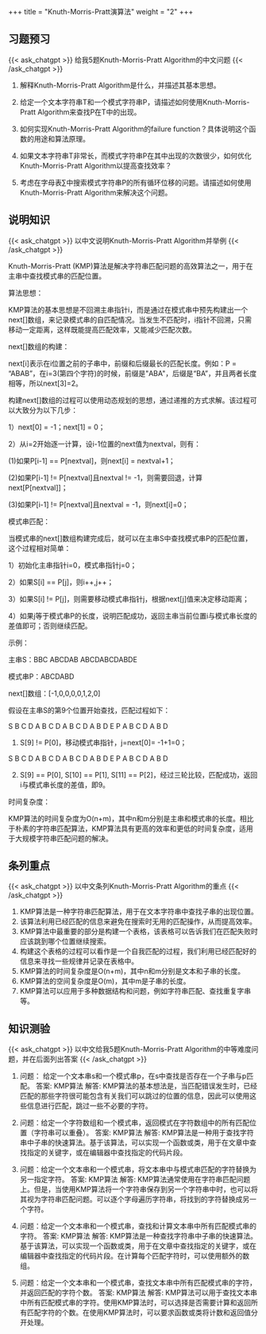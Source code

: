 +++
title = "Knuth-Morris-Pratt演算法"
weight = "2"
+++
## 习题预习
{{< ask_chatgpt >}}
给我5题Knuth-Morris-Pratt Algorithm的中文问题
{{< /ask_chatgpt >}}



1. 解释Knuth-Morris-Pratt Algorithm是什么，并描述其基本思想。

2. 给定一个文本字符串T和一个模式字符串P，请描述如何使用Knuth-Morris-Pratt Algorithm来查找P在T中的出现。

3. 如何实现Knuth-Morris-Pratt Algorithm的failure function？具体说明这个函数的用途和算法原理。

4. 如果文本字符串T非常长，而模式字符串P在其中出现的次数很少，如何优化Knuth-Morris-Pratt Algorithm以提高查找效率？

5. 考虑在字母表∑中搜索模式字符串P的所有循环位移的问题。请描述如何使用Knuth-Morris-Pratt Algorithm来解决这个问题。   

## 说明知识
{{< ask_chatgpt >}}
以中文说明Knuth-Morris-Pratt Algorithm并举例
{{< /ask_chatgpt >}}



Knuth-Morris-Pratt (KMP)算法是解决字符串匹配问题的高效算法之一，用于在主串中查找模式串的匹配位置。

算法思想：

KMP算法的基本思想是不回溯主串指针i，而是通过在模式串中预先构建出一个next[]数组，来记录模式串的自匹配情况。当发生不匹配时，i指针不回溯，只需移动一定距离，这样既能提高匹配效率，又能减少匹配次数。

next[]数组的构建：

next[i]表示在i位置之前的子串中，前缀和后缀最长的匹配长度。例如：P = “ABAB”，在i=3(第四个字符)的时候，前缀是"ABA"，后缀是“BA”，并且两者长度相等，所以next[3]=2。

构建next[]数组的过程可以使用动态规划的思想，通过递推的方式求解。该过程可以大致分为以下几步：

1）next[0] = -1；next[1] = 0；

2）从i=2开始逐一计算，设i-1位置的next值为nextval，则有：

(1)如果P[i-1] == P[nextval]，则next[i] = nextval+1；

(2)如果P[i-1] != P[nextval]且nextval != -1，则需要回退，计算next[P[nextval]]；

(3)如果P[i-1] != P[nextval]且nextval = -1，则next[i]=0；

模式串匹配：

当模式串的next[]数组构建完成后，就可以在主串S中查找模式串P的匹配位置，这个过程相对简单：

1）初始化主串指针i=0，模式串指针j=0；

2）如果S[i] == P[j]，则i++,j++；

3）如果S[i] != P[j]，则需要移动模式串指针j，根据next[j]值来决定移动距离；

4）如果j等于模式串P的长度，说明匹配成功，返回主串当前位置i与模式串长度的差值即可；否则继续匹配。

示例：

主串S：BBC ABCDAB ABCDABCDABDE

模式串P：ABCDABD

next[]数组：[-1,0,0,0,0,1,2,0]

假设在主串S的第9个位置开始查找，匹配过程如下：

S  B  C  D  A  B  C  D  A  B  C  D  A  B  D  E
   P  A  B  C  D  A  B  D

1) S[9] != P[0]，移动模式串指针，j=next[0]= -1+1=0；

S  B  C  D  A  B  C  D  A  B  C  D  A  B  D  E
         P  A  B  C  D  A  B  D

2) S[9] == P[0], S[10] == P[1], S[11] == P[2]，经过三轮比较，匹配成功，返回i与模式串长度的差值，即9。

时间复杂度：

KMP算法的时间复杂度为O(n+m)，其中n和m分别是主串和模式串的长度。相比于朴素的字符串匹配算法，KMP算法具有更高的效率和更低的时间复杂度，适用于大规模字符串匹配问题的解决。   

## 条列重点
{{< ask_chatgpt >}}
以中文条列Knuth-Morris-Pratt Algorithm的重点
{{< /ask_chatgpt >}}



1. KMP算法是一种字符串匹配算法，用于在文本字符串中查找子串的出现位置。
2. 该算法利用已经匹配的信息来避免在搜索时无用的匹配操作，从而提高效率。
3. KMP算法中最重要的部分是构建一个表格，该表格可以告诉我们在匹配失败时应该跳到哪个位置继续搜索。
4. 构建这个表格的过程可以看作是一个自我匹配的过程，我们利用已经匹配好的信息来寻找一些规律并记录在表格中。
5. KMP算法的时间复杂度是O(n+m)，其中n和m分别是文本和子串的长度。
6. KMP算法的空间复杂度是O(m)，其中m是子串的长度。
7. KMP算法可以应用于多种数据结构和问题，例如字符串匹配、查找重复字串等。   

## 知识测验
{{< ask_chatgpt >}}
以中文给我5题Knuth-Morris-Pratt Algorithm的中等难度问题，并在后面列出答案
{{< /ask_chatgpt >}}



1. 问题： 给定一个文本串s和一个模式串p，在s中查找是否存在一个子串与p匹配。
   答案: KMP算法
   解答: 
   KMP算法的基本想法是，当匹配错误发生时，已经匹配的那些字符很可能包含有关我们可以跳过的位置的信息，因此可以使用这些信息进行匹配，跳过一些不必要的字符。 
   
   
2. 问题：给定一个字符数组和一个模式串，返回模式在字符数组中的所有匹配位置（字符串可以重叠）。
   答案: KMP算法
   解答:
   KMP算法是一种用于查找字符串中子串的快速算法。基于该算法，可以实现一个函数或类，用于在文章中查找指定的关键字，或在编辑器中查找指定的代码片段。 
   
3. 问题：给定一个文本串和一个模式串，将文本串中与模式串匹配的字符替换为另一指定字符。
   答案: KMP算法
   解答:
   KMP算法通常使用在字符串匹配问题上。但是，当使用KMP算法将一个字符串保存到另一个字符串中时，也可以将其视为字符串匹配问题。可以逐个字母遍历字符串，将找到的字符替换成另一个字符。 
   
4. 问题：给定一个文本串和一个模式串，查找和计算文本串中所有匹配模式串的字符。
   答案: KMP算法
   解答:
   KMP算法是一种查找字符串中子串的快速算法。基于该算法，可以实现一个函数或类，用于在文章中查找指定的关键字，或在编辑器中查找指定的代码片段。在计算每个匹配字符时，可以使用额外的数组。 
   
5. 问题：给定一个文本串和一个模式串，查找文本串中所有匹配模式串的字符，并返回匹配的字符个数。
   答案: KMP算法
   解答:
   KMP算法可以用于查找文本串中所有匹配模式串的字符。使用KMP算法时，可以选择是否需要计算和返回所有匹配字符的个数。在使用KMP算法时，可以要求函数或类将计数和返回值分开处理。   

